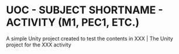 # UOC - SUBJECT SHORTNAME - ACTIVITY (M1, PEC1, ETC.)

A simple Unity project created to test the contents in XXX | The Unity project for the XXX activity

